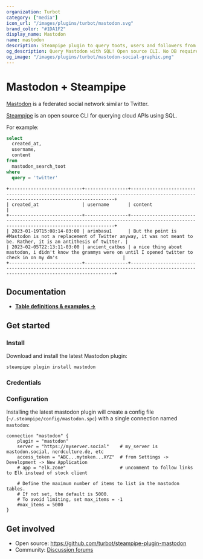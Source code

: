 ```yaml
---
organization: Turbot
category: ["media"]
icon_url: "/images/plugins/turbot/mastodon.svg"
brand_color: "#1DA1F2"
display_name: Mastodon
name: mastodon
description: Steampipe plugin to query toots, users and followers from Mastodon.
og_description: Query Mastodon with SQL! Open source CLI. No DB required.
og_image: "/images/plugins/turbot/mastodon-social-graphic.png"
---
```


# Mastodon + Steampipe

[Mastodon](https://joinmastodon.org/) is a federated social network similar to Twitter.

[Steampipe](https://steampipe.io/) is an open source CLI for querying cloud APIs using SQL.


For example:

```sql
select
  created_at,
  username,
  content
from
  mastodon_search_toot
where
  query = 'twitter'
```

```
+---------------------------+----------------+--------------------------------------------------------------------------------------------------------------------------------------+
| created_at                | username       | content                                                                                                                              |
+---------------------------+----------------+--------------------------------------------------------------------------------------------------------------------------------------+
| 2023-01-19T15:08:14-03:00 | arinbasu1      | But the point is  #Mastodon is not a replacement of Twitter anyway, it was not meant to be. Rather, it is an antithesis of twitter. |
| 2023-02-05T22:13:11-03:00 | ancient_catbus | a nice thing about mastodon, i didn't know the grammys were on until I opened twitter to check in on my dm's                        |
+---------------------------+----------------+--------------------------------------------------------------------------------------------------------------------------------------+
```

## Documentation

- **[Table definitions & examples →](/plugins/turbot/mastodon/tables)**

## Get started

### Install

Download and install the latest Mastodon plugin:

```bash
steampipe plugin install mastodon
```

### Credentials


### Configuration

Installing the latest mastodon plugin will create a config file (`~/.steampipe/config/mastodon.spc`) with a single connection named `mastodon`:

```hcl
connection "mastodon" {
    plugin = "mastodon"
    server = "https://myserver.social"    # my_server is mastodon.social, nerdculture.de, etc
    access_token = "ABC...mytoken...XYZ"  # from Settings -> Development -> New Application
    # app = "elk.zone"                    # uncomment to follow links to Elk instead of stock client

    # Define the maximum number of items to list in the mastodon tables.
    # If not set, the default is 5000.
    # To avoid limiting, set max_items = -1
    #max_items = 5000
}
```

## Get involved

* Open source: https://github.com/turbot/steampipe-plugin-mastodon
* Community: [Discussion forums](https://github.com/turbot/steampipe/discussions)
